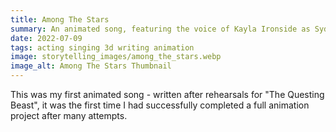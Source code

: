 ```yaml
---
title: Among The Stars
summary: An animated song, featuring the voice of Kayla Ironside as Syd
date: 2022-07-09
tags: acting singing 3d writing animation
image: storytelling_images/among_the_stars.webp
image_alt: Among The Stars Thumbnail
---
```


This was my first animated song - written after rehearsals for "The Questing Beast", it was the first time I had successfully completed a full animation project after many attempts.